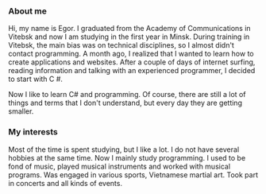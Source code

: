 ### About me

Hi, my name is Egor. I graduated from the Academy of Communications in Vitebsk and now I am studying in the first year in Minsk. During training in Vitebsk, the main bias was on technical disciplines, so I almost didn't contact programming.
A month ago, I realized that I wanted to learn how to create applications and websites. After a couple of days of internet surfing, reading information and talking with an experienced programmer, I decided to start with C #.

Now I like to learn C# and programming. Of course, there are still a lot of things and terms that I don't understand, but every day they are getting smaller.

### My interests

Most of the time is spent studying, but I like a lot. I do not have several hobbies at the same time. Now I mainly study programming. I used to be fond of music, played musical instruments and worked with musical programs. Was engaged in various sports, Vietnamese martial art. Took part in concerts and all kinds of events.



